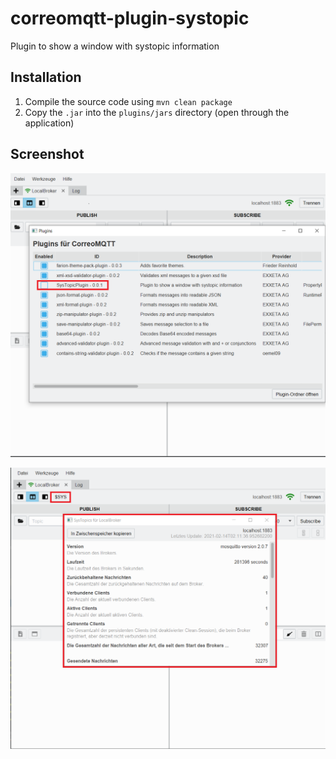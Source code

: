 # correomqtt-plugin-systopic
Plugin to show a window with systopic information


## Installation
1. Compile the source code using `mvn clean package`
2. Copy the `.jar` into the `plugins/jars` directory (open through the application)  

## Screenshot

![correomqtt-plugin-systopic](screenshots/screenshot1.png)


![correomqtt-plugin-systopic](screenshots/screenshot2.png)